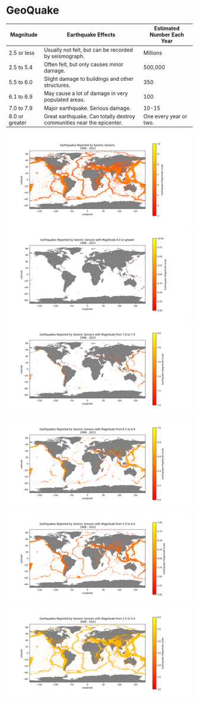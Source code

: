# GeoQuake

| **Magnitude** | **Earthquake Effects** | **Estimated Number Each Year** |
| --- | --- | --- |
| 2.5 or less |	Usually not felt, but can be recorded by seismograph. |	Millions |
| 2.5 to 5.4 |	Often felt, but only causes minor damage. |	500,000 |
| 5.5 to 6.0 |	Slight damage to buildings and other structures. |	350 |
| 6.1 to 6.9 |	May cause a lot of damage in very populated areas. |	100 |
| 7.0 to 7.9 |	Major earthquake. Serious damage. |	10-15 |
| 8.0 or greater |	Great earthquake. Can totally destroy communities near the epicenter. |	One every year or two. |

![Earthquake Reports](https://raw.githubusercontent.com/Riciokzz/GeoQuake/main/images/all.png)
![Earthquake Reports](https://raw.githubusercontent.com/Riciokzz/GeoQuake/main/images/8_0.png)
![Earthquake Reports](https://raw.githubusercontent.com/Riciokzz/GeoQuake/main/images/7_7.9.png)
![Earthquake Reports](https://raw.githubusercontent.com/Riciokzz/GeoQuake/main/images/6.1_6.9.png)
![Earthquake Reports](https://raw.githubusercontent.com/Riciokzz/GeoQuake/main/images/5.5_6.0.png)
![Earthquake Reports](https://raw.githubusercontent.com/Riciokzz/GeoQuake/main/images/2.5_5.4.png)
